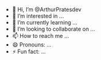 - 👋 Hi, I’m @ArthurPratesdev
- 👀 I’m interested in ...
- 🌱 I’m currently learning ...
- 💞️ I’m looking to collaborate on ...
- 📫 How to reach me ...
- 😄 Pronouns: ...
- ⚡ Fun fact: ...

<!---
ArthurPratesdev/ArthurPratesdev is a ✨ special ✨ repository because its `README.md` (this file) appears on your GitHub profile.
You can click the Preview link to take a look at your changes.
--->
